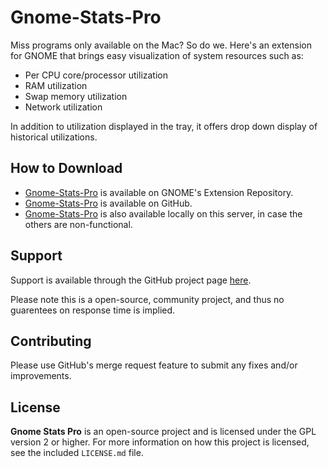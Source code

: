 # Gnome-Stats-Pro

Miss programs only available on the Mac? So do we. Here's an extension
for GNOME that brings easy visualization of system resources such as:

* Per CPU core/processor utilization
* RAM utilization
* Swap memory utilization
* Network utilization

In addition to utilization displayed in the tray, it offers drop down
display of historical utilizations.

## How to Download

* [Gnome-Stats-Pro](https://extensions.gnome.org/extension/1043/gnomestatspro/) is available on GNOME's Extension Repository.
* [Gnome-Stats-Pro](https://github.com/tpenguin/gnome-stats-pro) is available on GitHub.
* [Gnome-Stats-Pro](http://cgit.benden.us/cgit.cgi/gnome-stats-pro/) is also available locally on this server, in case the others are non-functional.

## Support

Support is available through the GitHub project page
[here](https://github.com/tpenguin/gnome-stats-pro/issues).

Please note this is a open-source, community project, and thus
no guarentees on response time is implied.

## Contributing

Please use GitHub's merge request feature to submit any fixes and/or
improvements.

## License

**Gnome Stats Pro** is an open-source project and is licensed under
the GPL version 2 or higher. For more information on how this project
is licensed, see the included `LICENSE.md` file.
